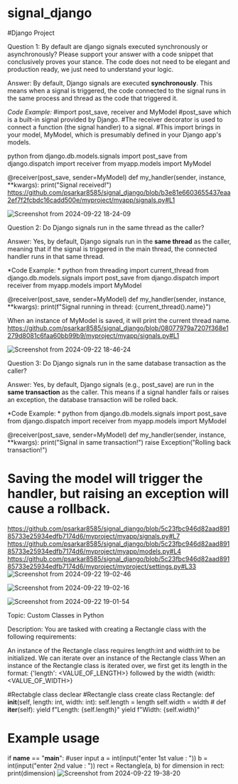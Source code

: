 # signal_django
#Django Project

Question 1: By default are django signals executed synchronously or asynchronously? Please support your answer with a code snippet that conclusively proves your stance. The code does not need to be elegant and production ready, we just need to understand your logic.


Answer: By default, Django signals are executed **synchronously**. This means when a signal is triggered, the code connected to the signal runs in the same process and thread as the code that triggered it.

*Code Example:*
#import post_save, receiver and MyModel
#post_save which is a built-in signal provided by Django.
#The receiver decorator is used to connect a function (the signal handler) to a signal.
#This import brings in your model, MyModel, which is presumably defined in your Django app's models.


python
from django.db.models.signals import post_save
from django.dispatch import receiver
from myapp.models import MyModel

@receiver(post_save, sender=MyModel)
def my_handler(sender, instance, **kwargs):
    print("Signal received!")
https://github.com/psarkar8585/signal_django/blob/b3e81e6603655437eaa2ef7f2fcbdc16cadd500e/myproject/myapp/signals.py#L1

![Screenshot from 2024-09-22 18-24-09](https://github.com/user-attachments/assets/3aecddee-f4f9-406a-b67a-0b01d817f8ad)




Question 2: Do Django signals run in the same thread as the caller?


Answer: Yes, by default, Django signals run in the **same thread** as the caller, meaning that if the signal is triggered in the main thread, the connected handler runs in that same thread.


*Code Example: *
python
from threading import current_thread
from django.db.models.signals import post_save
from django.dispatch import receiver
from myapp.models import MyModel

@receiver(post_save, sender=MyModel)
def my_handler(sender, instance, **kwargs):
    print(f"Signal running in thread: {current_thread().name}")

When an instance of MyModel is saved, it will print the current thread name.
https://github.com/psarkar8585/signal_django/blob/08077979a7207f368e1279d8081c6faa60bb99b9/myproject/myapp/signals.py#L1



![Screenshot from 2024-09-22 18-46-24](https://github.com/user-attachments/assets/34b20234-7ed2-45ef-b74e-f7fb246ab33b)





Question 3: Do Django signals run in the same database transaction as the caller?


Answer: Yes, by default, Django signals (e.g., post_save) are run in the **same transaction** as the caller. This means if a signal handler fails or raises an exception, the database transaction will be rolled back.


*Code Example: *
python
from django.db.models.signals import post_save
from django.dispatch import receiver
from myapp.models import MyModel

@receiver(post_save, sender=MyModel)
def my_handler(sender, instance, **kwargs):
    print("Signal in same transaction!")
    raise Exception("Rolling back transaction!")

# Saving the model will trigger the handler, but raising an exception will cause a rollback.

https://github.com/psarkar8585/signal_django/blob/5c23fbc946d82aad89185733e25934edfb7174d6/myproject/myapp/signals.py#L7
https://github.com/psarkar8585/signal_django/blob/5c23fbc946d82aad89185733e25934edfb7174d6/myproject/myapp/models.py#L4
https://github.com/psarkar8585/signal_django/blob/5c23fbc946d82aad89185733e25934edfb7174d6/myproject/myproject/settings.py#L33
![Screenshot from 2024-09-22 19-02-46](https://github.com/user-attachments/assets/32726d7f-2426-4c73-b2e9-64a3380da883)

![Screenshot from 2024-09-22 19-02-16](https://github.com/user-attachments/assets/8cb51da4-a1ba-47d4-8df9-f578c56bf481)

![Screenshot from 2024-09-22 19-01-54](https://github.com/user-attachments/assets/196342d4-7a42-4a61-90fe-d9bff232a2f3)





Topic: Custom Classes in Python

Description: You are tasked with creating a Rectangle class with the following requirements:

An instance of the Rectangle class requires length:int and width:int to be initialized.
We can iterate over an instance of the Rectangle class 
When an instance of the Rectangle class is iterated over, we first get its length in the format: {'length': <VALUE_OF_LENGTH>} followed by the width {width: <VALUE_OF_WIDTH>}


#Rectabgle class declear
#Rectangle class create
class Rectangle:
    def __init__(self, length: int, width: int):
        self.length = length
        self.width = width
    #
    def __iter__(self):
        yield f"Length: {self.length}"
        yield f"Width: {self.width}"

# Example usage
if __name__ == "__main__":
    #user input 
    a = int(input("enter 1st value : "))
    b = int(input("enter 2nd value : "))
    rect = Rectangle(a, b)
    for dimension in rect:
        print(dimension)
![Screenshot from 2024-09-22 19-38-20](https://github.com/user-attachments/assets/8983ab6a-b3b6-4f65-a4a0-a2740fd7f715)

